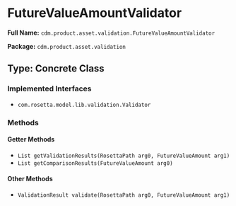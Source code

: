 # FutureValueAmountValidator

**Full Name:** `cdm.product.asset.validation.FutureValueAmountValidator`

**Package:** `cdm.product.asset.validation`

## Type: Concrete Class

### Implemented Interfaces

- `com.rosetta.model.lib.validation.Validator`

### Methods

#### Getter Methods

- `List getValidationResults(RosettaPath arg0, FutureValueAmount arg1)`
- `List getComparisonResults(FutureValueAmount arg0)`

#### Other Methods

- `ValidationResult validate(RosettaPath arg0, FutureValueAmount arg1)`

